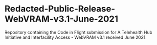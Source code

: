 # Redacted-Public-Release-WebVRAM-v3.1-June-2021
Repository containing the Code in Flight submission for A Telehealth Hub Initiative and Interfacility Access - WebVRAM v3.1 received June 2021.
